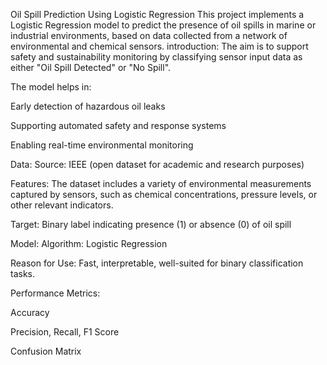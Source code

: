 Oil Spill Prediction Using Logistic Regression
This project implements a Logistic Regression model to predict the presence of oil spills in marine or industrial environments, based on data collected from a network of environmental and chemical sensors.
introduction:
The aim is to support safety and sustainability monitoring by classifying sensor input data as either "Oil Spill Detected" or "No Spill".

The model helps in:

Early detection of hazardous oil leaks

Supporting automated safety and response systems

Enabling real-time environmental monitoring

 Data:
Source: IEEE (open dataset for academic and research purposes)

Features: The dataset includes a variety of environmental measurements captured by sensors, such as chemical concentrations, pressure levels, or other relevant indicators.

Target: 
    Binary label indicating presence (1) or absence (0) of oil spill

 Model:
Algorithm: Logistic Regression

Reason for Use: Fast, interpretable, well-suited for binary classification tasks.

Performance Metrics:

Accuracy

Precision, Recall, F1 Score

Confusion Matrix
